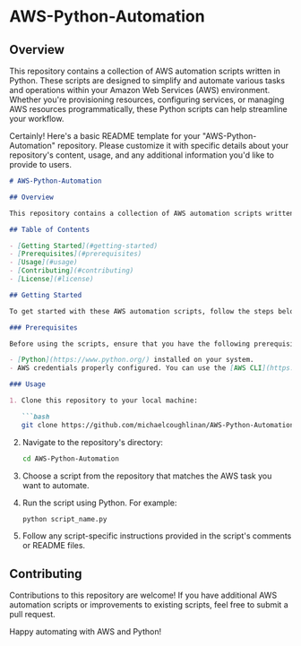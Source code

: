 # AWS-Python-Automation

## Overview

This repository contains a collection of AWS automation scripts written in Python. These scripts are designed to simplify and automate various tasks and operations within your Amazon Web Services (AWS) environment. Whether you're provisioning resources, configuring services, or managing AWS resources programmatically, these Python scripts can help streamline your workflow.

Certainly! Here's a basic README template for your "AWS-Python-Automation" repository. Please customize it with specific details about your repository's content, usage, and any additional information you'd like to provide to users.

```markdown
# AWS-Python-Automation

## Overview

This repository contains a collection of AWS automation scripts written in Python. These scripts are designed to simplify and automate various tasks and operations within your Amazon Web Services (AWS) environment. Whether you're provisioning resources, configuring services, or managing AWS resources programmatically, these Python scripts can help streamline your workflow.

## Table of Contents

- [Getting Started](#getting-started)
- [Prerequisites](#prerequisites)
- [Usage](#usage)
- [Contributing](#contributing)
- [License](#license)

## Getting Started

To get started with these AWS automation scripts, follow the steps below:

### Prerequisites

Before using the scripts, ensure that you have the following prerequisites:

- [Python](https://www.python.org/) installed on your system.
- AWS credentials properly configured. You can use the [AWS CLI](https://aws.amazon.com/cli/) to configure your credentials.

### Usage

1. Clone this repository to your local machine:

   ```bash
   git clone https://github.com/michaelcoughlinan/AWS-Python-Automation.git
   ```

2. Navigate to the repository's directory:

   ```bash
   cd AWS-Python-Automation
   ```

3. Choose a script from the repository that matches the AWS task you want to automate.

4. Run the script using Python. For example:

   ```bash
   python script_name.py
   ```

5. Follow any script-specific instructions provided in the script's comments or README files.

## Contributing

Contributions to this repository are welcome! If you have additional AWS automation scripts or improvements to existing scripts, feel free to submit a pull request.

Happy automating with AWS and Python!
